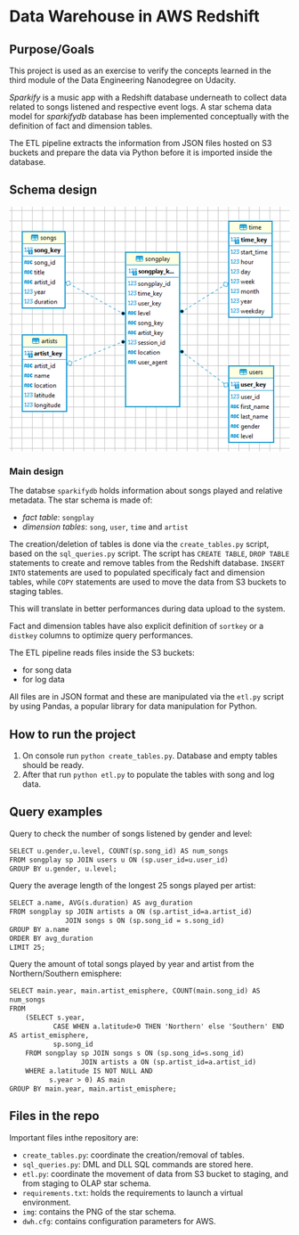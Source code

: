 # Data Warehouse in AWS Redshift

## Purpose/Goals

This project is used as an exercise to verify the concepts learned in the third module of the Data Engineering Nanodegree on Udacity.

*Sparkify* is a music app with a Redshift database underneath to collect data related to songs listened and respective event logs.
A star schema data model for *sparkifydb* database has been implemented conceptually with the definition of fact and dimension tables.

The ETL pipeline extracts the information from JSON files hosted on S3 buckets and prepare the data via Python before it is imported inside the
database.

## Schema design

![image info](./imgs/star_schema_dwh.png)

### Main design

The databse `sparkifydb` holds information about songs played and relative metadata. The star schema is made of:

 - *fact table*: `songplay`
 - *dimension tables*: `song`, `user`, `time` and `artist`
 
The creation/deletion of tables is done via the `create_tables.py` script, based on the `sql_queries.py` script.
The script has `CREATE TABLE`, `DROP TABLE` statements to create and remove tables from the Redshift database.
`INSERT INTO` statements are used to populated specificaly fact and dimension tables, while `COPY` statements are used to move the data from S3 buckets to staging tables.

This will translate in better performances during data upload to the system.

Fact and dimension tables have also explicit definition of `sortkey` or a `distkey` columns to optimize query performances.

The ETL pipeline reads files inside the S3 buckets:
 - for song data
 - for log data

All files are in JSON format and these are manipulated via the `etl.py` script by using Pandas, a popular library for data manipulation for Python.

## How to run the project

1. On console run `python create_tables.py`. Database and empty tables should be ready.
2. After that run `python etl.py` to populate the tables with song and log data.

## Query examples

Query to check the number of songs listened by gender and level:

```
SELECT u.gender,u.level, COUNT(sp.song_id) AS num_songs
FROM songplay sp JOIN users u ON (sp.user_id=u.user_id)
GROUP BY u.gender, u.level;

```

Query the average length of the longest 25 songs played per artist:

```
SELECT a.name, AVG(s.duration) AS avg_duration
FROM songplay sp JOIN artists a ON (sp.artist_id=a.artist_id)
              JOIN songs s ON (sp.song_id = s.song_id)
GROUP BY a.name
ORDER BY avg_duration
LIMIT 25;

```

Query the amount of total songs played by year and artist from the Northern/Southern emisphere:

```
SELECT main.year, main.artist_emisphere, COUNT(main.song_id) AS num_songs
FROM
    (SELECT s.year, 
           CASE WHEN a.latitude>0 THEN 'Northern' else 'Southern' END AS artist_emisphere,
           sp.song_id
    FROM songplay sp JOIN songs s ON (sp.song_id=s.song_id)
                  JOIN artists a ON (sp.artist_id=a.artist_id)
    WHERE a.latitude IS NOT NULL AND
          s.year > 0) AS main
GROUP BY main.year, main.artist_emisphere;

```
 
 
## Files in the repo

Important files inthe repository are:

- `create_tables.py`: coordinate the creation/removal of tables.
- `sql_queries.py`: DML and DLL SQL commands are stored here.
- `etl.py`: coordinate the movement of data from S3 bucket to staging, and from staging to OLAP star schema.
- `requirements.txt`: holds the requirements to launch a virtual environment.
- `img`: contains the PNG of the star schema.
- `dwh.cfg`: contains configuration parameters for AWS.
